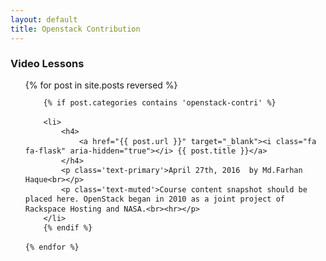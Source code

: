 ```yaml
---
layout: default
title: Openstack Contribution
---
```


<style>
ul.mod {
	line-height: 110%;
}
</style>


### Video Lessons
<ul class='mod'>
	{% for post in site.posts reversed %}

		{% if post.categories contains 'openstack-contri' %}
		
		<li>
			<h4>
				<a href="{{ post.url }}" target="_blank"><i class="fa fa-flask" aria-hidden="true"></i> {{ post.title }}</a>
			</h4>
			<p class='text-primary'>April 27th, 2016  by Md.Farhan Haque<br></p>
			<p class='text-muted'>Course content snapshot should be placed here. OpenStack began in 2010 as a joint project of Rackspace Hosting and NASA.<br><hr></p>
		</li>
		{% endif %}
		
	{% endfor %}

</ul>